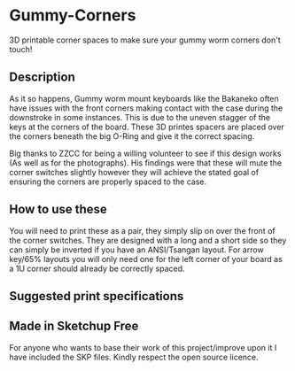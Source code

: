 # Gummy-Corners
3D printable corner spaces to make sure your gummy worm corners don't touch!

## Description
As it so happens, Gummy worm mount keyboards like the Bakaneko often have issues with the front corners making contact with the case during the downstroke in some instances. This is due to the uneven stagger of the keys at the corners of the board. These 3D printes spacers are placed over the corners beneath the big O-Ring and give it the correct spacing.

Big thanks to ZZCC for being a willing volunteer to see if this design works (As well as for the photographs). His findings were that these will mute the corner switches slightly however they will achieve the stated goal of ensuring the corners are properly spaced to the case.

## How to use these

You will need to print these as a pair, they simply slip on over the front of the corner switches. They are designed with a long and a short side so they can simply be inverted if you have an ANSI/Tsangan layout. For arrow key/65% layouts you will only need one for the left corner of your board as a 1U corner should already be correctly spaced.

## Suggested print specifications



## Made in Sketchup Free

For anyone who wants to base their work of this project/improve upon it I have included the SKP files. Kindly respect the open source licence.
